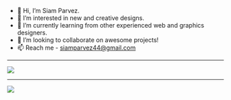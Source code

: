 - 👋 Hi, I’m Siam Parvez.
- 👀 I’m interested in new and creative designs.
- 🌱 I’m currently learning from other experienced web and graphics designers.
- 💞️ I’m looking to collaborate on awesome projects!
- 📫 Reach me - siamparvez44@gmail.com

<!---
siamparvez44/siamparvez44 is a ✨ special ✨ repository because its `README.md` (this file) appears on your GitHub profile.
You can click the Preview link to take a look at your changes.
--->
---
<img src="https://github-readme-stats.vercel.app/api?username=siamparvez44&&show_icons=true&title_color=ffffff&icon_color=bb2acf&text_color=daf7dc&bg_color=151515"/>

---
<img src="https://github-readme-stats.vercel.app/api/top-langs/?username=siamparvez44"/>
